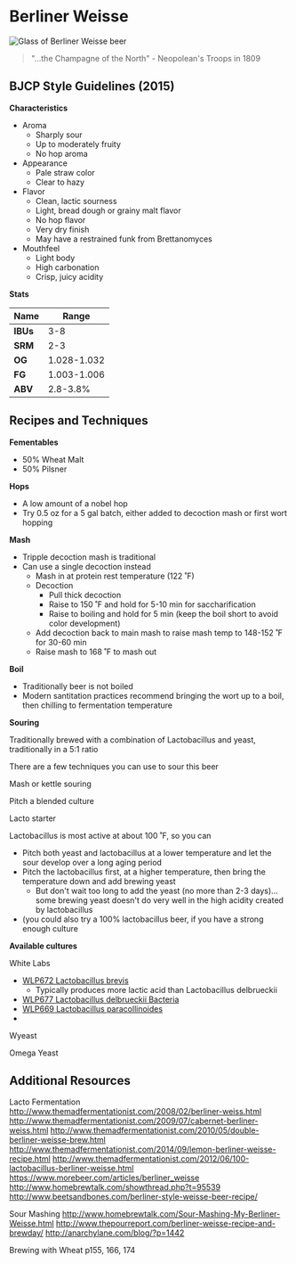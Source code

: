 # Berliner Weisse

![Glass of Berliner Weisse beer](http://www.beetsandbones.com/wp-content/uploads/2014/12/berliner-weisse-recipe.jpg)

> "...the Champagne of the North" - Neopolean's Troops in 1809

## BJCP Style Guidelines (2015)

**Characteristics**

- Aroma
	- Sharply sour
	- Up to moderately fruity
	- No hop aroma
- Appearance
	- Pale straw color
	- Clear to hazy
- Flavor
	- Clean, lactic sourness
	- Light, bread dough or grainy malt flavor
	- No hop flavor
	- Very dry finish
	- May have a restrained funk from Brettanomyces
- Mouthfeel
	- Light body
	- High carbonation
	- Crisp, juicy acidity

**Stats**

Name     | Range
-------- | -----
**IBUs** | 3-8
**SRM**  | 2-3
**OG**   | 1.028-1.032
**FG**   | 1.003-1.006
**ABV**  | 2.8-3.8%


## Recipes and Techniques

**Fementables**

- 50% Wheat Malt
- 50% Pilsner

**Hops**

- A low amount of a nobel hop
- Try 0.5 oz for a 5 gal batch, either added to decoction mash or first wort hopping

**Mash**

- Tripple decoction mash is traditional
- Can use a single decoction instead
  - Mash in at protein rest temperature (122 ˚F)
  - Decoction
    - Pull thick decoction
    - Raise to 150 ˚F and hold for 5-10 min for saccharification
    - Raise to boiling and hold for 5 min (keep the boil short to avoid color development)
  - Add decoction back to main mash to raise mash temp to 148-152 ˚F for 30-60 min
  - Raise mash to 168 ˚F to mash out

**Boil**

- Traditionally beer is not boiled
- Modern santitation practices recommend bringing the wort up to a boil, then chilling to fermentation temperature

**Souring**

Traditionally brewed with a combination of Lactobacillus and yeast, traditionally in a 5:1 ratio

There are a few techniques you can use to sour this beer

Mash or kettle souring

Pitch a blended culture

Lacto starter

Lactobacillus is most active at about 100 ˚F, so you can
- Pitch both yeast and lactobacillus at a lower temperature and let the sour develop over a long aging period
- Pitch the lactobacillus first, at a higher temperature, then bring the temperature down and add brewing yeast
  - But don't wait too long to add the yeast (no more than 2-3 days)... some brewing yeast doesn't do very well in the high acidity created by lactobacillus
- (you could also try a 100% lactobacillus beer, if you have a strong enough culture

**Available cultures**

White Labs

- [WLP672 Lactobacillus brevis](http://www.whitelabs.com/yeast-bank/wlp672-lactobacillus-brevis)
  - Typically produces more lactic acid than Lactobacillus delbrueckii
- [WLP677 Lactobacillus delbrueckii Bacteria](http://www.whitelabs.com/yeast-bank/wlp677-lactobacillus-delbrueckii-bacteria)
- [WLP669 Lactobacillus paracollinoides](https://www.whitelabs.com/yeast-vault#wlp669-lactobacillus-paracollinoides)
- 

Wyeast

Omega Yeast

## Additional Resources

Lacto Fermentation
http://www.themadfermentationist.com/2008/02/berliner-weiss.html
http://www.themadfermentationist.com/2009/07/cabernet-berliner-weiss.html
http://www.themadfermentationist.com/2010/05/double-berliner-weisse-brew.html
http://www.themadfermentationist.com/2014/09/lemon-berliner-weisse-recipe.html
http://www.themadfermentationist.com/2012/06/100-lactobacillus-berliner-weisse.html
https://www.morebeer.com/articles/berliner_weisse
http://www.homebrewtalk.com/showthread.php?t=95539
http://www.beetsandbones.com/berliner-style-weisse-beer-recipe/

Sour Mashing
http://www.homebrewtalk.com/Sour-Mashing-My-Berliner-Weisse.html
http://www.thepourreport.com/berliner-weisse-recipe-and-brewday/
http://anarchylane.com/blog/?p=1442

Brewing with Wheat p155, 166, 174
